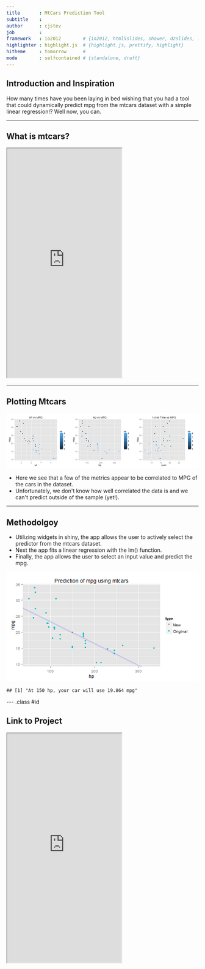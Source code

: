 ```yaml
---
title       : MtCars Prediction Tool
subtitle    : 
author      : cjstev
job         : 
framework   : io2012        # {io2012, html5slides, shower, dzslides, ...}
highlighter : highlight.js  # {highlight.js, prettify, highlight}
hitheme     : tomorrow      # 
mode        : selfcontained # {standalone, draft}
---
```


## Introduction and Inspiration

How many times have you been laying in bed wishing that you had a tool that could dynamically predict mpg from the mtcars dataset with a simple linear regression!?  Well now, you can.


--- 

## What is mtcars?

<iframe src = 'https://stat.ethz.ch/R-manual/R-devel/library/datasets/html/mtcars.html' height = '600px'></iframe>

--- 

## Plotting Mtcars

![plot of chunk unnamed-chunk-1](assets/fig/unnamed-chunk-1-1.png) 

- Here we see that a few of the metrics appear to be correlated to MPG of the cars in the dataset.  
- Unfortunately, we don't know how well correlated the data is and we can't predict outside of the sample (yet!).


---
## Methodolgoy

- Utilizing widgets in shiny, the app allows the user to actively select the predictor from the mtcars dataset.
- Next the app fits a linear regression with the lm() function.
- Finally, the app allows the user to select an input value and predict the mpg.

<img src="assets/fig/unnamed-chunk-2-1.png" title="plot of chunk unnamed-chunk-2" alt="plot of chunk unnamed-chunk-2" style="display: block; margin: auto;" />

```
## [1] "At 150 hp, your car will use 19.864 mpg"
```




--- .class #id 

## Link to Project


<iframe src = 'https://cjstev.shinyapps.io/ShinyProject/' height = '600px'></iframe>

